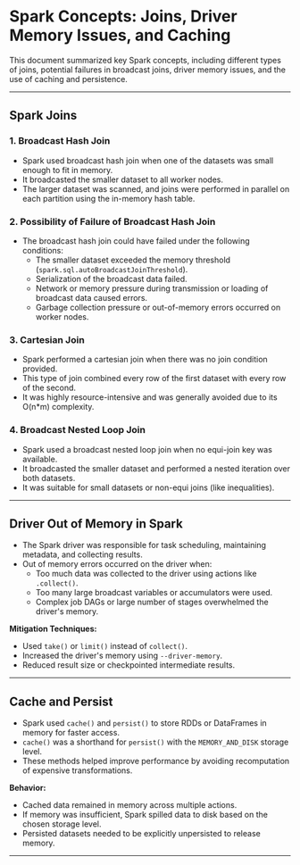 # Spark Concepts: Joins, Driver Memory Issues, and Caching

This document summarized key Spark concepts, including different types of joins, potential failures in broadcast joins, driver memory issues, and the use of caching and persistence.

---

## Spark Joins

### 1. Broadcast Hash Join
- Spark used broadcast hash join when one of the datasets was small enough to fit in memory.
- It broadcasted the smaller dataset to all worker nodes.
- The larger dataset was scanned, and joins were performed in parallel on each partition using the in-memory hash table.

### 2. Possibility of Failure of Broadcast Hash Join
- The broadcast hash join could have failed under the following conditions:
  - The smaller dataset exceeded the memory threshold (`spark.sql.autoBroadcastJoinThreshold`).
  - Serialization of the broadcast data failed.
  - Network or memory pressure during transmission or loading of broadcast data caused errors.
  - Garbage collection pressure or out-of-memory errors occurred on worker nodes.

### 3. Cartesian Join
- Spark performed a cartesian join when there was no join condition provided.
- This type of join combined every row of the first dataset with every row of the second.
- It was highly resource-intensive and was generally avoided due to its O(n*m) complexity.

### 4. Broadcast Nested Loop Join
- Spark used a broadcast nested loop join when no equi-join key was available.
- It broadcasted the smaller dataset and performed a nested iteration over both datasets.
- It was suitable for small datasets or non-equi joins (like inequalities).

---

## Driver Out of Memory in Spark

- The Spark driver was responsible for task scheduling, maintaining metadata, and collecting results.
- Out of memory errors occurred on the driver when:
  - Too much data was collected to the driver using actions like `.collect()`.
  - Too many large broadcast variables or accumulators were used.
  - Complex job DAGs or large number of stages overwhelmed the driver's memory.

**Mitigation Techniques:**
- Used `take()` or `limit()` instead of `collect()`.
- Increased the driver's memory using `--driver-memory`.
- Reduced result size or checkpointed intermediate results.

---

## Cache and Persist

- Spark used `cache()` and `persist()` to store RDDs or DataFrames in memory for faster access.
- `cache()` was a shorthand for `persist()` with the `MEMORY_AND_DISK` storage level.
- These methods helped improve performance by avoiding recomputation of expensive transformations.

**Behavior:**
- Cached data remained in memory across multiple actions.
- If memory was insufficient, Spark spilled data to disk based on the chosen storage level.
- Persisted datasets needed to be explicitly unpersisted to release memory.

---